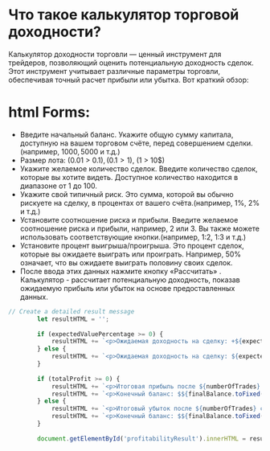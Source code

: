 # Что такое калькулятор торговой доходности?
Калькулятор доходности торговли — ценный инструмент для трейдеров, позволяющий оценить потенциальную доходность сделок. Этот инструмент учитывает различные параметры торговли, обеспечивая точный расчет прибыли или убытка. Вот краткий обзор:

# html Forms:
- Введите начальный баланс. Укажите общую сумму капитала, доступную на вашем торговом счёте, перед совершением сделки. (например, 1000$, 5000$ и т.д.)
- Размер лота: (0.01 > 0.1$), (0.1 > 1$), (1 > 10$)
- Укажите желаемое количество сделок. Введите количество сделок, которые вы хотите видеть. Доступное количество находится в диапазоне от 1 до 100.
- Укажите свой типичный риск. Это сумма, которой вы обычно рискуете на сделку, в процентах от вашего счёта.(например, 1%, 2% и т.д.)
- Установите соотношение риска и прибыли. Введите желаемое соотношение риска и прибыли, например, 2 или 3. Вы также можете использовать соответствующие кнопки.(например, 1:2, 1:3 и т.д.)
- Установите процент выигрыша/проигрыша. Это процент сделок, которые вы ожидаете выиграть или проиграть. Например, 50% означает, что вы ожидаете выиграть половину своих сделок.
- После ввода этих данных нажмите кнопку «Рассчитать» . Калькулятор - рассчитает потенциальную доходность, показав ожидаемую прибыль или убыток на основе предоставленных данных.

```js
// Create a detailed result message
        let resultHTML = '';
        
        if (expectedValuePercentage >= 0) {
            resultHTML += `<p>Ожидаемая доходность на сделку: +${expectedValuePercentage.toFixed(2)}%</p>`;
        } else {
            resultHTML += `<p>Ожидаемая доходность на сделку: ${expectedValuePercentage.toFixed(2)}%</p>`;
        }
        
        if (totalProfit >= 0) {
            resultHTML += `<p>Итоговая прибыль после ${numberOfTrades} сделок: $${totalProfit.toFixed(2)} (${totalProfitPercentage.toFixed(2)}%)</p>`;
            resultHTML += `<p>Конечный баланс: $${finalBalance.toFixed(2)}</p>`;
        } else {
            resultHTML += `<p>Итоговый убыток после ${numberOfTrades} сделок: $${Math.abs(totalProfit).toFixed(2)} (${Math.abs(totalProfitPercentage).toFixed(2)}%)</p>`;
            resultHTML += `<p>Конечный баланс: $${finalBalance.toFixed(2)}</p>`;
        }
        
        document.getElementById('profitabilityResult').innerHTML = resultHTML;
```